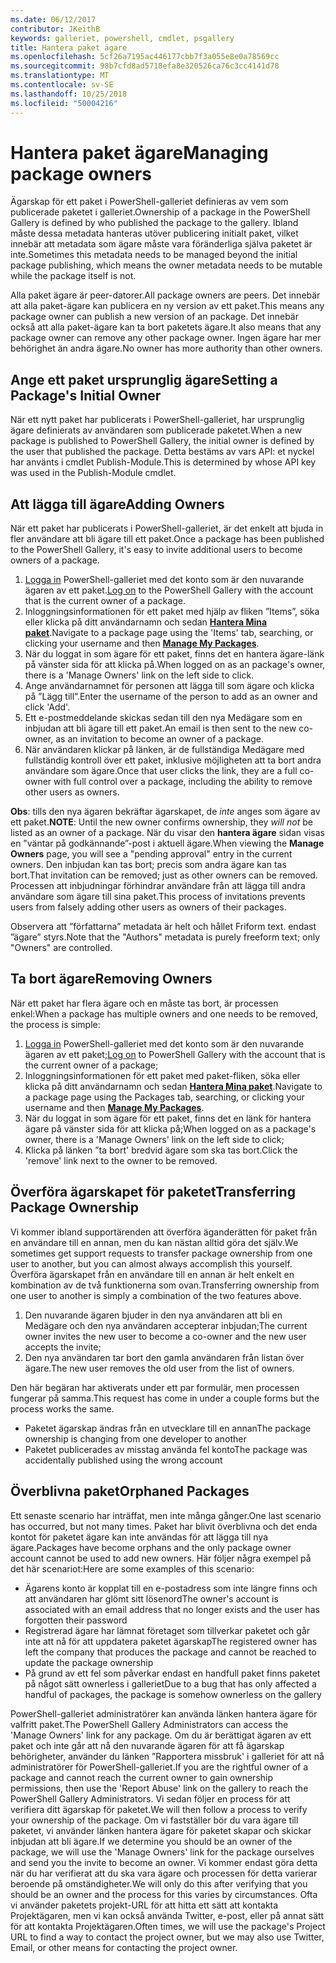 ```yaml
---
ms.date: 06/12/2017
contributor: JKeithB
keywords: galleriet, powershell, cmdlet, psgallery
title: Hantera paket ägare
ms.openlocfilehash: 5cf26a7195ac446177cbb7f3a055e8e0a78569cc
ms.sourcegitcommit: 98b7cfd8ad5718efa8e320526ca76c3cc4141d78
ms.translationtype: MT
ms.contentlocale: sv-SE
ms.lasthandoff: 10/25/2018
ms.locfileid: "50004216"
---
```

# <a name="managing-package-owners"></a><span data-ttu-id="c639e-103">Hantera paket ägare</span><span class="sxs-lookup"><span data-stu-id="c639e-103">Managing package owners</span></span>

<span data-ttu-id="c639e-104">Ägarskap för ett paket i PowerShell-galleriet definieras av vem som publicerade paketet i galleriet.</span><span class="sxs-lookup"><span data-stu-id="c639e-104">Ownership of a package in the PowerShell Gallery is defined by who published the package to the gallery.</span></span>
<span data-ttu-id="c639e-105">Ibland måste dessa metadata hanteras utöver publicering initialt paket, vilket innebär att metadata som ägare måste vara föränderliga själva paketet är inte.</span><span class="sxs-lookup"><span data-stu-id="c639e-105">Sometimes this metadata needs to be managed beyond the initial package publishing, which means the owner metadata needs to be mutable while the package itself is not.</span></span>

<span data-ttu-id="c639e-106">Alla paket ägare är peer-datorer.</span><span class="sxs-lookup"><span data-stu-id="c639e-106">All package owners are peers.</span></span>
<span data-ttu-id="c639e-107">Det innebär att alla paket-ägare kan publicera en ny version av ett paket.</span><span class="sxs-lookup"><span data-stu-id="c639e-107">This means any package owner can publish a new version of an package.</span></span> <span data-ttu-id="c639e-108">Det innebär också att alla paket-ägare kan ta bort paketets ägare.</span><span class="sxs-lookup"><span data-stu-id="c639e-108">It also means that any package owner can remove any other package owner.</span></span>
<span data-ttu-id="c639e-109">Ingen ägare har mer behörighet än andra ägare.</span><span class="sxs-lookup"><span data-stu-id="c639e-109">No owner has more authority than other owners.</span></span>

## <a name="setting-a-packages-initial-owner"></a><span data-ttu-id="c639e-110">Ange ett paket ursprunglig ägare</span><span class="sxs-lookup"><span data-stu-id="c639e-110">Setting a Package's Initial Owner</span></span>

<span data-ttu-id="c639e-111">När ett nytt paket har publicerats i PowerShell-galleriet, har ursprunglig ägare definierats av användaren som publicerade paketet.</span><span class="sxs-lookup"><span data-stu-id="c639e-111">When a new package is published to PowerShell Gallery, the initial owner is defined by the user that published the package.</span></span> <span data-ttu-id="c639e-112">Detta bestäms av vars API: et nyckel har använts i cmdlet Publish-Module.</span><span class="sxs-lookup"><span data-stu-id="c639e-112">This is determined by whose API key was used in the Publish-Module cmdlet.</span></span>

## <a name="adding-owners"></a><span data-ttu-id="c639e-113">Att lägga till ägare</span><span class="sxs-lookup"><span data-stu-id="c639e-113">Adding Owners</span></span>

<span data-ttu-id="c639e-114">När ett paket har publicerats i PowerShell-galleriet, är det enkelt att bjuda in fler användare att bli ägare till ett paket.</span><span class="sxs-lookup"><span data-stu-id="c639e-114">Once a package has been published to the PowerShell Gallery, it's easy to invite additional users to become owners of a package.</span></span>

1. <span data-ttu-id="c639e-115">[Logga in](https://powershellgallery.com/users/account/LogOn) PowerShell-galleriet med det konto som är den nuvarande ägaren av ett paket.</span><span class="sxs-lookup"><span data-stu-id="c639e-115">[Log on](https://powershellgallery.com/users/account/LogOn) to the PowerShell Gallery with the account that is the current owner of a package.</span></span>
2. <span data-ttu-id="c639e-116">Inloggningsinformationen för ett paket med hjälp av fliken ”Items”, söka eller klicka på ditt användarnamn och sedan [ **Hantera Mina paket**](https://www.powershellgallery.com/account/Packages).</span><span class="sxs-lookup"><span data-stu-id="c639e-116">Navigate to a package page using the 'Items' tab, searching, or clicking your username and then [**Manage My Packages**](https://www.powershellgallery.com/account/Packages).</span></span>
3. <span data-ttu-id="c639e-117">När du loggat in som ägare för ett paket, finns det en hantera ägare-länk på vänster sida för att klicka på.</span><span class="sxs-lookup"><span data-stu-id="c639e-117">When logged on as an package's owner, there is a 'Manage Owners' link on the left side to click.</span></span>
4. <span data-ttu-id="c639e-118">Ange användarnamnet för personen att lägga till som ägare och klicka på ”Lägg till”.</span><span class="sxs-lookup"><span data-stu-id="c639e-118">Enter the username of the person to add as an owner and click 'Add'.</span></span>
5. <span data-ttu-id="c639e-119">Ett e-postmeddelande skickas sedan till den nya Medägare som en inbjudan att bli ägare till ett paket.</span><span class="sxs-lookup"><span data-stu-id="c639e-119">An email is then sent to the new co-owner, as an invitation to become an owner of a package.</span></span>
6. <span data-ttu-id="c639e-120">När användaren klickar på länken, är de fullständiga Medägare med fullständig kontroll över ett paket, inklusive möjligheten att ta bort andra användare som ägare.</span><span class="sxs-lookup"><span data-stu-id="c639e-120">Once that user clicks the link, they are a full co-owner with full control over a package, including the ability to remove other users as owners.</span></span>

<span data-ttu-id="c639e-121">**Obs**: tills den nya ägaren bekräftar ägarskapet, de *inte* anges som ägare av ett paket.</span><span class="sxs-lookup"><span data-stu-id="c639e-121">**NOTE**: Until the new owner confirms ownership, they *will not* be listed as an owner of a package.</span></span>
<span data-ttu-id="c639e-122">När du visar den **hantera ägare** sidan visas en ”väntar på godkännande”-post i aktuell ägare.</span><span class="sxs-lookup"><span data-stu-id="c639e-122">When viewing the **Manage Owners** page, you will see a "pending approval" entry in the current owners.</span></span>
<span data-ttu-id="c639e-123">Den inbjudan kan tas bort; precis som andra ägare kan tas bort.</span><span class="sxs-lookup"><span data-stu-id="c639e-123">That invitation can be removed; just as other owners can be removed.</span></span>
<span data-ttu-id="c639e-124">Processen att inbjudningar förhindrar användare från att lägga till andra användare som ägare till sina paket.</span><span class="sxs-lookup"><span data-stu-id="c639e-124">This process of invitations prevents users from falsely adding other users as owners of their packages.</span></span>

<span data-ttu-id="c639e-125">Observera att ”författarna” metadata är helt och hållet Friform text. endast ”ägare” styrs.</span><span class="sxs-lookup"><span data-stu-id="c639e-125">Note that the "Authors" metadata is purely freeform text; only "Owners" are controlled.</span></span>


## <a name="removing-owners"></a><span data-ttu-id="c639e-126">Ta bort ägare</span><span class="sxs-lookup"><span data-stu-id="c639e-126">Removing Owners</span></span>

<span data-ttu-id="c639e-127">När ett paket har flera ägare och en måste tas bort, är processen enkel:</span><span class="sxs-lookup"><span data-stu-id="c639e-127">When a package has multiple owners and one needs to be removed, the process is simple:</span></span>

1. <span data-ttu-id="c639e-128">[Logga in](https://powershellgallery.com/users/account/LogOn) PowerShell-galleriet med det konto som är den nuvarande ägaren av ett paket;</span><span class="sxs-lookup"><span data-stu-id="c639e-128">[Log on](https://powershellgallery.com/users/account/LogOn) to PowerShell Gallery with the account that is the current owner of a package;</span></span>
2. <span data-ttu-id="c639e-129">Inloggningsinformationen för ett paket med paket-fliken, söka eller klicka på ditt användarnamn och sedan [ **Hantera Mina paket**](https://www.powershellgallery.com/account/Packages).</span><span class="sxs-lookup"><span data-stu-id="c639e-129">Navigate to a package page using the Packages tab, searching, or clicking your username and then [**Manage My Packages**](https://www.powershellgallery.com/account/Packages).</span></span>
3. <span data-ttu-id="c639e-130">När du loggat in som ägare för ett paket, finns det en länk för hantera ägare på vänster sida för att klicka på;</span><span class="sxs-lookup"><span data-stu-id="c639e-130">When logged on as a package's owner, there is a 'Manage Owners' link on the left side to click;</span></span>
4. <span data-ttu-id="c639e-131">Klicka på länken ”ta bort' bredvid ägare som ska tas bort.</span><span class="sxs-lookup"><span data-stu-id="c639e-131">Click the 'remove' link next to the owner to be removed.</span></span>



## <a name="transferring-package-ownership"></a><span data-ttu-id="c639e-132">Överföra ägarskapet för paketet</span><span class="sxs-lookup"><span data-stu-id="c639e-132">Transferring Package Ownership</span></span>

<span data-ttu-id="c639e-133">Vi kommer ibland supportärenden att överföra äganderätten för paket från en användare till en annan, men du kan nästan alltid göra det själv.</span><span class="sxs-lookup"><span data-stu-id="c639e-133">We sometimes get support requests to transfer package ownership from one user to another, but you can almost always accomplish this yourself.</span></span>
<span data-ttu-id="c639e-134">Överföra ägarskapet från en användare till en annan är helt enkelt en kombination av de två funktionerna som ovan.</span><span class="sxs-lookup"><span data-stu-id="c639e-134">Transferring ownership from one user to another is simply a combination of the two features above.</span></span>

1. <span data-ttu-id="c639e-135">Den nuvarande ägaren bjuder in den nya användaren att bli en Medägare och den nya användaren accepterar inbjudan;</span><span class="sxs-lookup"><span data-stu-id="c639e-135">The current owner invites the new user to become a co-owner and the new user accepts the invite;</span></span>
2. <span data-ttu-id="c639e-136">Den nya användaren tar bort den gamla användaren från listan över ägare.</span><span class="sxs-lookup"><span data-stu-id="c639e-136">The new user removes the old user from the list of owners.</span></span>

<span data-ttu-id="c639e-137">Den här begäran har aktiverats under ett par formulär, men processen fungerar på samma.</span><span class="sxs-lookup"><span data-stu-id="c639e-137">This request has come in under a couple forms but the process works the same.</span></span>

- <span data-ttu-id="c639e-138">Paketet ägarskap ändras från en utvecklare till en annan</span><span class="sxs-lookup"><span data-stu-id="c639e-138">The package ownership is changing from one developer to another</span></span>
- <span data-ttu-id="c639e-139">Paketet publicerades av misstag använda fel konto</span><span class="sxs-lookup"><span data-stu-id="c639e-139">The package was accidentally published using the wrong account</span></span>


## <a name="orphaned-packages"></a><span data-ttu-id="c639e-140">Överblivna paket</span><span class="sxs-lookup"><span data-stu-id="c639e-140">Orphaned Packages</span></span>

<span data-ttu-id="c639e-141">Ett senaste scenario har inträffat, men inte många gånger.</span><span class="sxs-lookup"><span data-stu-id="c639e-141">One last scenario has occurred, but not many times.</span></span>
<span data-ttu-id="c639e-142">Paket har blivit överblivna och det enda kontot för paketet ägare kan inte användas för att lägga till nya ägare.</span><span class="sxs-lookup"><span data-stu-id="c639e-142">Packages have become orphans and the only package owner account cannot be used to add new owners.</span></span>
<span data-ttu-id="c639e-143">Här följer några exempel på det här scenariot:</span><span class="sxs-lookup"><span data-stu-id="c639e-143">Here are some examples of this scenario:</span></span>

- <span data-ttu-id="c639e-144">Ägarens konto är kopplat till en e-postadress som inte längre finns och att användaren har glömt sitt lösenord</span><span class="sxs-lookup"><span data-stu-id="c639e-144">The owner's account is associated with an email address that no longer exists and the user has forgotten their password</span></span>
- <span data-ttu-id="c639e-145">Registrerad ägare har lämnat företaget som tillverkar paketet och går inte att nå för att uppdatera paketet ägarskap</span><span class="sxs-lookup"><span data-stu-id="c639e-145">The registered owner has left the company that produces the package and cannot be reached to update the package ownership</span></span>
- <span data-ttu-id="c639e-146">På grund av ett fel som påverkar endast en handfull paket finns paketet på något sätt ownerless i galleriet</span><span class="sxs-lookup"><span data-stu-id="c639e-146">Due to a bug that has only affected a handful of packages, the package is somehow ownerless on the gallery</span></span>

<span data-ttu-id="c639e-147">PowerShell-galleriet administratörer kan använda länken hantera ägare för valfritt paket.</span><span class="sxs-lookup"><span data-stu-id="c639e-147">The PowerShell Gallery Administrators can access the 'Manage Owners' link for any package.</span></span>
<span data-ttu-id="c639e-148">Om du är berättigat ägaren av ett paket och inte går att nå den nuvarande ägaren för att få ägarskap behörigheter, använder du länken ”Rapportera missbruk' i galleriet för att nå administratörer för PowerShell-galleriet.</span><span class="sxs-lookup"><span data-stu-id="c639e-148">If you are the rightful owner of a package and cannot reach the current owner to gain ownership permissions, then use the 'Report Abuse' link on the gallery to reach the PowerShell Gallery Administrators.</span></span>
<span data-ttu-id="c639e-149">Vi sedan följer en process för att verifiera ditt ägarskap för paketet.</span><span class="sxs-lookup"><span data-stu-id="c639e-149">We will then follow a process to verify your ownership of the package.</span></span>
<span data-ttu-id="c639e-150">Om vi fastställer bör du vara ägare till paketet, vi använder länken hantera ägare för paketet skapar och skickar inbjudan att bli ägare.</span><span class="sxs-lookup"><span data-stu-id="c639e-150">If we determine you should be an owner of the package, we will use the 'Manage Owners' link for the package ourselves and send you the invite to become an owner.</span></span>
<span data-ttu-id="c639e-151">Vi kommer endast göra detta när du har verifierat att du ska vara ägare och processen för detta varierar beroende på omständigheter.</span><span class="sxs-lookup"><span data-stu-id="c639e-151">We will only do this after verifying that you should be an owner and the process for this varies by circumstances.</span></span>
<span data-ttu-id="c639e-152">Ofta vi använder paketets projekt-URL för att hitta ett sätt att kontakta Projektägaren, men vi kan också använda Twitter, e-post, eller på annat sätt för att kontakta Projektägaren.</span><span class="sxs-lookup"><span data-stu-id="c639e-152">Often times, we will use the package's Project URL to find a way to contact the project owner, but we may also use Twitter, Email, or other means for contacting the project owner.</span></span>
